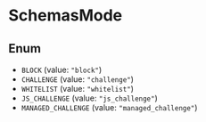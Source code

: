 # SchemasMode

## Enum

* `BLOCK` (value: `"block"`)
* `CHALLENGE` (value: `"challenge"`)
* `WHITELIST` (value: `"whitelist"`)
* `JS_CHALLENGE` (value: `"js_challenge"`)
* `MANAGED_CHALLENGE` (value: `"managed_challenge"`)
